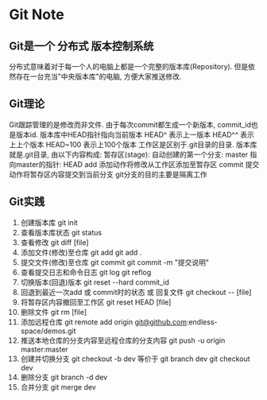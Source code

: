 Git Note
========

## Git是一个 分布式 版本控制系统
  分布式意味着对于每一个人的电脑上都是一个完整的版本库(Repository). 
  但是依然存在一台充当"中央版本库"的电脑, 方便大家推送修改.

## Git理论
  Git跟踪管理的是修改而非文件.
  由于每次commit都生成一个新版本, commit_id也是版本id.
  版本库中HEAD指针指向当前版本
  	HEAD^    表示上一版本
  	HEAD^^   表示上上个版本
  	HEAD~100 表示上100个版本
  工作区是区别于.git目录的目录.
  版本库就是.git目录, 由以下内容构成:
  	暂存区(stage):
  	自动创建的第一个分支: master
  	指向master的指针: HEAD
  add 添加动作将修改从工作区添加至暂存区
  commit 提交动作将暂存区内容提交到当前分支
  git分支的目的主要是隔离工作


## Git实践
1. 创建版本库
	git init
2. 查看版本库状态
	git status
3. 查看修改
	git diff [file]
4. 添加文件(修改)至仓库
	git add
	git add .
5. 提交文件(修改)至仓库
	git commit
	git commit -m "提交说明"
6. 查看提交日志和命令日志
	git log
	git reflog 
7. 切换版本(回退)版本
	git reset --hard commit_id
8. 回退到最近一次add 或 commit时的状态 或 回复文件
	git checkout -- [file]
9. 将暂存区内容撤回至工作区
	git reset HEAD [file]
10. 删除文件
	git rm [file]
11. 添加远程仓库
	git remote add origin git@github.com:endless-space/demos.git
12. 推送本地仓库的分支内容至远程仓库的分支内容
	git push -u origin master:master
13. 创建并切换分支
	git checkout -b dev 等价于
		git branch dev
		git checkout dev
14. 删除分支
	git branch -d dev
15. 合并分支
	git merge dev

